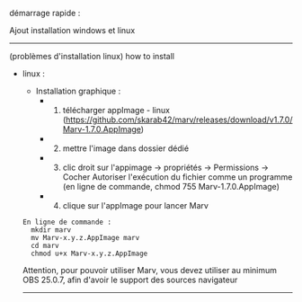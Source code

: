 démarrage rapide :


Ajout installation windows et linux

-----------------------------------

(problèmes d'installation linux)
how to install 
- linux :
     - Installation graphique :
        - 1) télécharger appImage - linux (https://github.com/skarab42/marv/releases/download/v1.7.0/Marv-1.7.0.AppImage)

        - 2) mettre l'image dans dossier dédié

        - 3) clic droit sur l'appimage -> propriétés -> Permissions -> Cocher Autoriser l'exécution du fichier comme un programme
          (en ligne de commande, chmod 755 Marv-1.7.0.AppImage)

        - 4) clique sur l'appImage pour lancer Marv

      En ligne de commande :
        mkdir marv
        mv Marv-x.y.z.AppImage marv
        cd marv
        chmod u+x Marv-x.y.z.AppImage

  Attention, pour pouvoir utiliser Marv, vous devez utiliser au minimum OBS 25.0.7, afin d'avoir le support des sources navigateur
  
  
  -----------------------------------------
